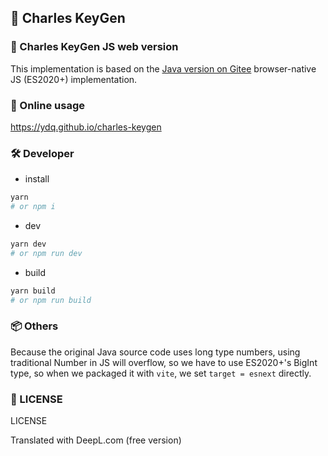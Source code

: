 ## 🫙 Charles KeyGen

### 🫙 Charles KeyGen JS web version

This implementation is based on the [Java version on Gitee](https://gitee.com/thom/charles-keygen) browser-native JS (ES2020+) implementation.

### 🔗 Online usage
https://ydq.github.io/charles-keygen

### 🛠 Developer

- install
~~~bash
yarn 
# or npm i
~~~

- dev
~~~bash
yarn dev 
# or npm run dev
~~~

- build
~~~bash
yarn build 
# or npm run build
~~~

### 📦 Others

Because the original Java source code uses long type numbers, using traditional Number in JS will overflow, so we have to use ES2020+'s BigInt type, so when we packaged it with `vite`, we set `target = esnext` directly.

### 📄 LICENSE
LICENSE

Translated with DeepL.com (free version)
